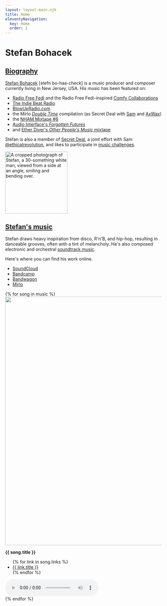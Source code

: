 ```yaml
---
layout: layout-main.njk
title: Home
eleventyNavigation:
  key: Home
  order: 1
---
```


<div class="container my-3">

<h1 class="visually-hidden">Stefan Bohacek</h1>

<h2 id="biography" class="fs-1 mb-5 text-body"><a href="#biography">Biography</a></h2>

[Stefan Bohacek](https://stefanbohacek.com/) <span class="text-muted">[stefn bo-haa-check]</span> is a music producer and composer currently living in New Jersey, USA. His music has been featured on:

<ul class="column-list ps-4">
  <li><a href="https://radiofreefedi.net/">Radio Free Fedi</a> and the Radio Free Fedi-inspired <a href="https://nham.co.uk/2025/03/comfy-collaborations-album-review/">Comfy Collaborations</a></li>
  <li><a href="https://theindiebeat.fm/">The Indie Beat Radio</a></li>
  <li><a href="https://blowupradio.com/den/2025/020325.html">BlowUpRadio.com</a></li>
  <li>the Mirlo <a href="https://mirlo.space/team/release/double-time"><em>Double Time</em></a> compilation (as Secret Deal with <a href="https://climatejustice.social/@ethicalrevolution">Sam</a> and <a href="https://chaos.social/@axwax">AxWax</a>)</li>
  <li>the <a href="https://nham.co.uk/2024/11/november-heralds-audio-masters-nham-mixtape-6/">NHAM Mixtape #6</a></li>
  <li><a href="https://www.audiointerface.org/shows/forgotten-futures/20241201/">Audio Interface&#39;s <em>Forgotten Futures</em></a></li>
  <li>and <a href="https://www.etherdiver.com/2024/05/17/opm-four-flavors-of-electronic-and-one-weird-trip/">Ether Diver&#39;s <em>Other People&#39;s Music</em> mixtape </a></li>
</ul>

Stefan is also a member of [Secret Deal](https://secretde.al/), a joint effort with Sam [@ethicalrevolution](https://climatejustice.social/@ethicalrevolution), and likes to participate in [music challenges](https://stefanbohacek.com/tag/music-challenges-and-contests/).

<div class="text-center my-5">
  <a href="/assets/photos/stefan-on-a-boat-2019.jpg">
    <img src="/assets/photos/stefan-on-a-boat-2019.jpg" title="Stefan on a boat" alt="A cropped photograph of Stefan, a 30-something white man, viewed from a side at an angle, smiling and bending over." class="img-fluid img-thumbnail mx-auto" width="200" height="200">
  </a>
</div>

<h2 id="music" class="fs-1 my-5 text-body"><a href="#music">Stefan's music</a></h2>

Stefan draws heavy inspiration from disco, R'n'B, and hip-hop, resulting in danceable grooves, often with a tint of melancholy. He's also composed electronic and orchestral [soundtrack music](https://soundcloud.com/stefanbohacek/sets/orchestral-cinematic-instrumental).

Here's where you can find his work online.

- [SoundCloud](https://soundcloud.com/stefanbohacek)
- [Bandcamp](https://stefanbohacek.bandcamp.com/)
- [Bandwagon](https://bandwagon.fm/@stefanbohacek)
- [Mirlo](https://mirlo.space/stefan)

</div>

<div class="container-fluid my-5">
  <div class="row mt-5">
  {% for song in music %}<div class="col-12 col-md-6 col-lg-6 col-xl-3 position-relative">
    <div class="container-fluid ps-0">
    <div class="bg-body-tertiary px-4 py-2 my-2 rounded-5">
        <div class="row mt-3">
          <div class="col-6">
            <a href="{{ song.links[0].url }}" class="text-body">
              <img
                loading="lazy"
                width="800"
                height="800"
                class="cover-art img-fluid w-100"
                src="/assets/covers/{{ song.id }}.png"
              {% if song.cover_art_description %}alt="{{ song.cover_art_description }}"{% else %}alt="Album cover" role="presentation"{% endif %}
              >
            </a>
          </div>
          <div class="col-6 ps-0">
            <p>
              <strong>{{ song.title }}</strong>
            </p>
            <ul class="mt-3 ps-4">
              {% for link in song.links %}<li>
                <a class="fs-9 text-body" href="{{ link.url }}">{{ link.title }}</a>
              </li>{% endfor %}
            </ul>
          </div>
        </div>
        <div class="position-absolutex bottom-0 mt-3">
          <audio data-matomo-title="{{ song.title }}" controls class="w-100 mt-4">
            <source src="/assets/audio/{{ song.id }}.mp3" />
          </audio>
        </div>
      </div>
    </div>
  </div>{% endfor %}
</div>
